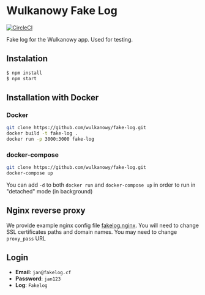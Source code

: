 # Wulkanowy Fake Log

[![CircleCI](https://img.shields.io/circleci/project/github/wulkanowy/fake-log.svg?style=flat-square)](https://circleci.com/gh/wulkanowy/fake-log)

Fake log for the Wulkanowy app. Used for testing.

## Instalation

```bash
$ npm install
$ npm start
```

## Installation with Docker

### Docker

```bash
git clone https://github.com/wulkanowy/fake-log.git
docker build -t fake-log .
docker run -p 3000:3000 fake-log
```

### docker-compose

```bash
git clone https://github.com/wulkanowy/fake-log.git
docker-compose up
```

You can add `-d` to both `docker run` and `docker-compose up` in order to run in "detached" mode (in background)

## Nginx reverse proxy
We provide example nginx config file [fakelog.nginx](fakelog.nginx). You will need to change SSL certificates paths and domain names. You may need to change `proxy_pass` URL

## Login

- **Email**: `jan@fakelog.cf`
- **Password**: `jan123`
- **Log**: `Fakelog`
